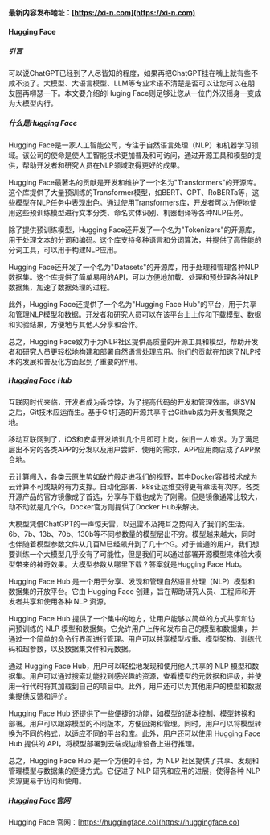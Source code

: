 **最新内容发布地址：[https://xi-n.com](https://xi-n.com)**

#### Hugging Face
##### 引言
可以说ChatGPT已经到了人尽皆知的程度，如果再把ChatGPT挂在嘴上就有些不咸不淡了。大模型、大语言模型、LLM等专业术语不清楚是否可以让您可以在朋友圈再嘚瑟一下。本文要介绍的Huging Face则足够让您从一位门外汉摇身一变成为大模型内行。

##### 什么是Hugging Face
Hugging Face是一家人工智能公司，专注于自然语言处理（NLP）和机器学习领域。该公司的使命是使人工智能技术更加普及和可访问，通过开源工具和模型的提供，帮助开发者和研究人员在NLP领域取得更好的成果。

Hugging Face最著名的贡献是开发和维护了一个名为"Transformers"的开源库。这个库提供了大量预训练的Transformer模型，如BERT、GPT、RoBERTa等，这些模型在NLP任务中表现出色。通过使用Transformers库，开发者可以方便地使用这些预训练模型进行文本分类、命名实体识别、机器翻译等各种NLP任务。

除了提供预训练模型，Hugging Face还开发了一个名为"Tokenizers"的开源库，用于处理文本的分词和编码。这个库支持多种语言和分词算法，并提供了高性能的分词工具，可以用于构建NLP应用。

Hugging Face还开发了一个名为"Datasets"的开源库，用于处理和管理各种NLP数据集。这个库提供了简单易用的API，可以方便地加载、处理和预处理各种NLP数据集，加速了数据处理的过程。

此外，Hugging Face还提供了一个名为"Hugging Face Hub"的平台，用于共享和管理NLP模型和数据。开发者和研究人员可以在该平台上上传和下载模型、数据和实验结果，方便地与其他人分享和合作。

总之，Hugging Face致力于为NLP社区提供高质量的开源工具和模型，帮助开发者和研究人员更轻松地构建和部署自然语言处理应用。他们的贡献在加速了NLP技术的发展和普及化方面起到了重要的作用。

##### Hugging Face Hub

互联网时代来临，开发者成为香饽饽，为了提高代码的开发和管理效率，继SVN之后，Git技术应运而生。基于Git打造的开源共享平台Github成为开发者集聚之地。

移动互联网到了，iOS和安卓开发培训几个月即可上岗，依旧一人难求。为了满足层出不穷的各类APP的分发以及用户尝鲜、使用的需求，APP应用商店成了APP聚合地。

云计算闯入，各类云原生势如破竹般走进我们的视野，其中Docker容器技术成为云计算不可或缺的有力支撑。自动化部署、k8s让运维变得更有章法有次序。各类开源产品的官方镜像成了首选，分享与下载也成为了刚需。但是镜像通常比较大，动不动就是几个G，Docker官方则提供了Docker Hub来解决。

大模型凭借ChatGPT的一声惊天雷，以迅雷不及掩耳之势闯入了我们的生活。6b、7b、13b、70b、130b等不同参数量的模型层出不穷。模型越来越大，同时也伴随着模型参数文件从几百M已经飙升到了几十个G。对于普通的用户，我们想要训练一个大模型几乎没有了可能性，但是我们可以通过部署开源模型来体验大模型带来的神奇效果。大模型参数从哪里下载？答案就是Hugging Face Hub。

Hugging Face Hub 是一个用于分享、发现和管理自然语言处理（NLP）模型和数据集的开放平台。它由 Hugging Face 创建，旨在帮助研究人员、工程师和开发者共享和使用各种 NLP 资源。

Hugging Face Hub 提供了一个集中的地方，让用户能够以简单的方式共享和访问预训练的 NLP 模型和数据集。它允许用户上传和发布自己的模型和数据集，并通过一个简单的命令行界面进行管理。用户可以共享模型权重、模型架构、训练代码和超参数，以及数据集文件和元数据。

通过 Hugging Face Hub，用户可以轻松地发现和使用他人共享的 NLP 模型和数据集。用户可以通过搜索功能找到感兴趣的资源，查看模型的元数据和评级，并使用一行代码将其加载到自己的项目中。此外，用户还可以为其他用户的模型和数据集提供反馈和评价。

Hugging Face Hub 还提供了一些便捷的功能，如模型的版本控制、模型转换和部署。用户可以跟踪模型的不同版本，方便回溯和管理。同时，用户可以将模型转换为不同的格式，以适应不同的平台和库。此外，用户还可以使用 Hugging Face Hub 提供的 API，将模型部署到云端或边缘设备上进行推理。

总之，Hugging Face Hub 是一个方便的平台，为 NLP 社区提供了共享、发现和管理模型与数据集的便捷方式。它促进了 NLP 研究和应用的进展，使得各种 NLP 资源更易于访问和使用。

##### Hugging Face官网

Hugging Face 官网：[https://huggingface.co](https://huggingface.co)